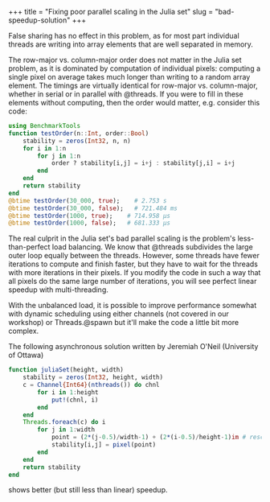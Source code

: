 +++
title = "Fixing poor parallel scaling in the Julia set"
slug = "bad-speedup-solution"
+++

False sharing has no effect in this problem, as for most part individual threads are writing into array elements that
are well separated in memory.

The row-major vs. column-major order does not matter in the Julia set problem, as it is dominated by computation of
individual pixels: computing a single pixel on average takes much longer than writing to a random array element. The
timings are virtually identical for row-major vs. column-major, whether in serial or in parallel with @threads. If you
were to fill in these elements without computing, then the order would matter, e.g. consider this code:

```jl
using BenchmarkTools
function testOrder(n::Int, order::Bool)
    stability = zeros(Int32, n, n)
    for i in 1:n
        for j in 1:n
            order ? stability[i,j] = i+j : stability[j,i] = i+j
        end
    end
    return stability
end
@btime testOrder(30_000, true);    # 2.753 s
@btime testOrder(30_000, false);   # 721.484 ms
@btime testOrder(1000, true);    # 714.958 μs
@btime testOrder(1000, false);   # 681.333 μs
```

The real culprit in the Julia set's bad parallel scaling is the problem's less-than-perfect load balancing. We know that
@threads subdivides the large outer loop equally between the threads. However, some threads have fewer iterations to
compute and finish faster, but they have to wait for the threads with more iterations in their pixels. If you modify the
code in such a way that all pixels do the same large number of iterations, you will see perfect linear speedup with
multi-threading.

With the unbalanced load, it is possible to improve performance somewhat with dynamic scheduling using either channels
(not covered in our workshop) or Threads.@spawn but it'll make the code a little bit more complex.

The following asynchronous solution written by Jeremiah O'Neil (University of Ottawa)

```jl
function juliaSet(height, width)
    stability = zeros(Int32, height, width)
    c = Channel{Int64}(nthreads()) do chnl
        for i in 1:height
            put!(chnl, i)
        end
    end
    Threads.foreach(c) do i
        for j in 1:width
            point = (2*(j-0.5)/width-1) + (2*(i-0.5)/height-1)im # rescale to -1:1 in the complex plane
            stability[i,j] = pixel(point)
        end
    end
    return stability
end
```

shows better (but still less than linear) speedup.

